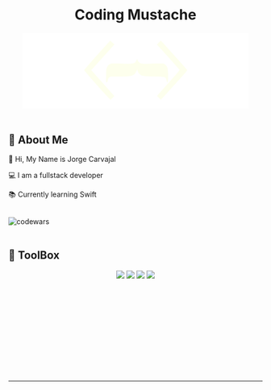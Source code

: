 <div align='center'>

# Coding Mustache

<img class='codewar' src='./logo.svg' alt='codewars' width='450'/>

</div>

<br>

##  👤 <strong> About Me </strong>

👋 Hi, My Name is Jorge Carvajal

💻 I am a fullstack developer

📚 Currently learning Swift

<br>

<img class='codewar' src='https://www.codewars.com/users/codingMustache/badges/small' alt='codewars' width='250'/>

<br>
<br>
  
##  🧰 <strong> ToolBox  </strong>
<!--lang -->
<p align='center'>
<img src="https://cdn.jsdelivr.net/gh/devicons/devicon/icons/javascript/javascript-original.svg" width='20'/> 
<img src="https://cdn.jsdelivr.net/gh/devicons/devicon/icons/typescript/typescript-original.svg"width='20'/>
<img src="https://cdn.jsdelivr.net/gh/devicons/devicon/icons/css3/css3-original.svg"width='20'/> 
<img src="https://cdn.jsdelivr.net/gh/devicons/devicon/icons/html5/html5-original.svg"width='20'/>
</p>

<p align='center'>
<img src="https://cdn.jsdelivr.net/gh/devicons/devicon/icons/react/react-original.svg" title=''  width='20'/> 
<img src="https://cdn.jsdelivr.net/gh/devicons/devicon/icons/svelte/svelte-original.svg" title=''  width='20'/>
<img src="https://cdn.jsdelivr.net/gh/devicons/devicon/icons/vuejs/vuejs-original.svg" title=''  width='20'/> 
<img src="https://cdn.jsdelivr.net/gh/devicons/devicon/icons/nextjs/nextjs-original.svg" title=''  width='20'/>
</p>

<!--JS -->
<p align='center'>
<img src="https://cdn.jsdelivr.net/gh/devicons/devicon/icons/nodejs/nodejs-original.svg" title=''  width='20'/> 
<img src="https://cdn.jsdelivr.net/gh/devicons/devicon/icons/express/express-original.svg" title=''  width='20'/> 
<img src="https://cdn.jsdelivr.net/gh/devicons/devicon/icons/threejs/threejs-original.svg"  title=''  width='20'/>
<img src="https://cdn.jsdelivr.net/gh/devicons/devicon/icons/webpack/webpack-original.svg"  title=''  width='20'/>
<img src="https://cdn.jsdelivr.net/gh/devicons/devicon/icons/eslint/eslint-original.svg" title=''  width='20'/>
<img src="https://cdn.jsdelivr.net/gh/devicons/devicon/icons/jquery/jquery-original.svg" title=''  width='20'/>
<img src="https://cdn.jsdelivr.net/gh/devicons/devicon/icons/mocha/mocha-plain.svg" title=''  width='20'/>
</p>

<!---DB-->
<p align='center'>
<img src="https://cdn.jsdelivr.net/gh/devicons/devicon/icons/mysql/mysql-original.svg" title=''  width='20'/>
<img src="https://cdn.jsdelivr.net/gh/devicons/devicon/icons/postgresql/postgresql-original.svg" title=''  width='20'/>
<img src="https://cdn.jsdelivr.net/gh/devicons/devicon/icons/mongodb/mongodb-original.svg"  title=''  width='20'/>
<img src="https://cdn.jsdelivr.net/gh/devicons/devicon/icons/sequelize/sequelize-original.svg" title=''  width='20'/>
</p>

<!---software-->
<p align='center'>
<img src="https://cdn.jsdelivr.net/gh/devicons/devicon/icons/visualstudio/visualstudio-plain.svg" title=''  width='20'/>
<img src="https://cdn.jsdelivr.net/gh/devicons/devicon/icons/inkscape/inkscape-original.svg" title=''  width='20'/> 
<img src="https://cdn.jsdelivr.net/gh/devicons/devicon/icons/figma/figma-original.svg" title=''  width='20'/> 
<img src="https://cdn.jsdelivr.net/gh/devicons/devicon/icons/gimp/gimp-original.svg" title=''  width='20'/> 
<img src="https://cdn.jsdelivr.net/gh/devicons/devicon/icons/blender/blender-original.svg" title=''  width='20'/>
</p>

<!--Style-->
<p align='center'>
<img src="https://cdn.jsdelivr.net/gh/devicons/devicon/icons/bootstrap/bootstrap-original.svg" title=''  width='20'/> 
<img src="https://cdn.jsdelivr.net/gh/devicons/devicon/icons/materialui/materialui-original.svg" title=''  width='20'/>
<img src="https://cdn.jsdelivr.net/gh/devicons/devicon/icons/tailwindcss/tailwindcss-plain.svg"  title=''  width='20'/>
<img src="https://cdn.jsdelivr.net/gh/devicons/devicon/icons/sass/sass-original.svg"  title=''  width='20'/>
</p>

<!--Other-->
<p align='center'>
<img src="https://cdn.jsdelivr.net/gh/devicons/devicon/icons/nginx/nginx-original.svg" title=''  width='20'/>
<img src="https://cdn.jsdelivr.net/gh/devicons/devicon/icons/amazonwebservices/amazonwebservices-original.svg" title=''  width='20'/>
</p>
 <hr>
 <br>
 
<p align='center'>
<img src="https://komarev.com/ghpvc/?username=codingMustache&style=flat-square&color=blue" alt=""/>
</p>
